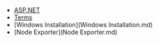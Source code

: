 * [ASP.NET](ASP.NET.md)
* [Terms](Terms.md)
* [Windows Installation](Windows Installation.md)
* [Node Exporter](Node Exporter.md)

